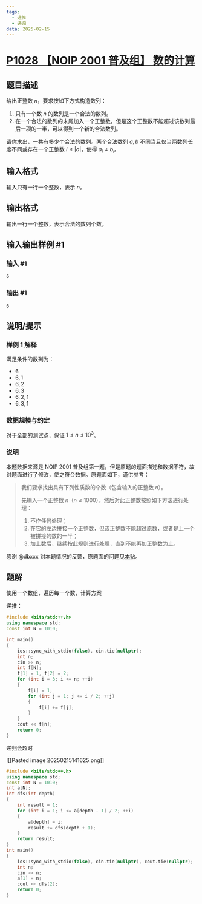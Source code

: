 ```yaml
---
tags:
  - 递推
  - 递归
data: 2025-02-15
---
```

# [P1028 【NOIP 2001 普及组】 数的计算](https://www.luogu.com.cn/problem/P1028)

## 题目描述

给出正整数 $n$，要求按如下方式构造数列：

1. 只有一个数 $n$ 的数列是一个合法的数列。
2. 在一个合法的数列的末尾加入一个正整数，但是这个正整数不能超过该数列最后一项的一半，可以得到一个新的合法数列。

请你求出，一共有多少个合法的数列。两个合法数列 $a, b$ 不同当且仅当两数列长度不同或存在一个正整数 $i \leq |a|$，使得 $a_i \neq b_i$。

## 输入格式

输入只有一行一个整数，表示 $n$。

## 输出格式

输出一行一个整数，表示合法的数列个数。

## 输入输出样例 #1

### 输入 #1

```
6
```

### 输出 #1

```
6
```

## 说明/提示

### 样例 1 解释

满足条件的数列为：
- $6$
- $6, 1$
- $6, 2$
- $6, 3$
- $6, 2, 1$
- $6, 3, 1$

### 数据规模与约定

对于全部的测试点，保证 $1 \leq n \leq 10^3$。

### 说明

本题数据来源是 NOIP 2001 普及组第一题，但是原题的题面描述和数据不符，故对题面进行了修改，使之符合数据。原题面如下，谨供参考：

> 我们要求找出具有下列性质数的个数（包含输入的正整数 $n$）。
>
> 先输入一个正整数 $n$（$n \le 1000$），然后对此正整数按照如下方法进行处理：
>
> 1. 不作任何处理；
> 2. 在它的左边拼接一个正整数，但该正整数不能超过原数，或者是上一个被拼接的数的一半；
> 3. 加上数后，继续按此规则进行处理，直到不能再加正整数为止。

感谢 @dbxxx 对本题情况的反馈，原题面的问题见[本贴](https://www.luogu.com.cn/discuss/526184)。


## 题解
 使用一个数组，遍历每一个数，计算方案

递推：

```cpp
#include <bits/stdc++.h>
using namespace std;
const int N = 1010;

int main()
{
    ios::sync_with_stdio(false), cin.tie(nullptr);
    int n;
    cin >> n;
    int f[N];
    f[1] = 1, f[2] = 2;
    for (int i = 3; i <= n; ++i)
    {
        f[i] = 1;
        for (int j = 1; j <= i / 2; ++j)
        {
            f[i] += f[j];
        }
    }
    cout << f[n];
    return 0;
}
```

递归会超时

![[Pasted image 20250215141625.png]]

```cpp
#include <bits/stdc++.h>
using namespace std;
const int N = 1010;
int a[N];
int dfs(int depth)
{
    int result = 1;
    for (int i = 1; i <= a[depth - 1] / 2; ++i)
    {
        a[depth] = i;
        result += dfs(depth + 1);
    }
    return result;
}
int main()
{
    ios::sync_with_stdio(false), cin.tie(nullptr), cout.tie(nullptr);
    int n;
    cin >> n;
    a[1] = n;
    cout << dfs(2);
    return 0;
}
```